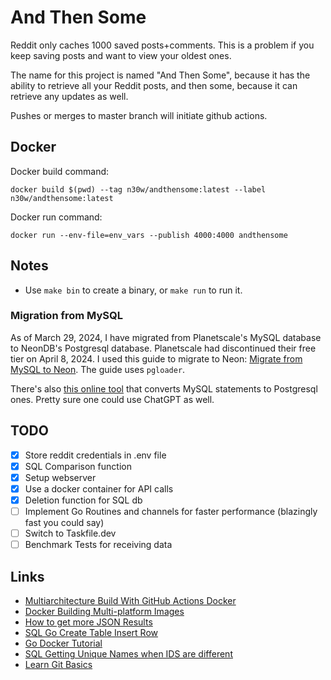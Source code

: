 # And Then Some

Reddit only caches 1000 saved posts+comments. This is a problem if you keep saving posts and want to view your oldest ones.

The name for this project is named "And Then Some", because it has the ability to retrieve all your Reddit posts, and then some, because it can retrieve any updates as well.

Pushes or merges to master branch will initiate github actions.

## Docker

Docker build command:

```docker build $(pwd) --tag n30w/andthensome:latest --label n30w/andthensome:latest```

Docker run command:

```docker run --env-file=env_vars --publish 4000:4000 andthensome```

## Notes

- Use ```make bin``` to create a binary, or ```make run``` to run it.

### Migration from MySQL

As of March 29, 2024, I have migrated from Planetscale's MySQL database to NeonDB's Postgresql database. Planetscale had discontinued their free tier on April 8, 2024. I used this guide to migrate to Neon: [Migrate from MySQL to Neon](https://neon.tech/docs/import/migrate-mysql). The guide uses ```pgloader```.

There's also [this online tool](https://www.sqlines.com/online) that converts MySQL statements to Postgresql ones. Pretty sure one could use ChatGPT as well.

## TODO

- [x] Store reddit credentials in .env file
- [x] SQL Comparison function
- [x] Setup webserver
- [x] Use a docker container for API calls
- [x] Deletion function for SQL db
- [ ] Implement Go Routines and channels for faster performance (blazingly fast you could say)
- [ ] Switch to Taskfile.dev
- [ ] Benchmark Tests for receiving data

## Links

- [Multiarchitecture Build With GitHub Actions Docker](https://dev.to/cloudx/multi-arch-docker-images-the-easy-way-with-github-actions-4k54)
- [Docker Building Multi-platform Images](https://docs.docker.com/build/building/multi-platform/)
- [How to get more JSON Results](https://old.reddit.com/r/redditdev/comments/d7egb/how_to_get_more_json_results_i_get_only_30/)
- [SQL Go Create Table Insert Row](https://golangbot.com/mysql-create-table-insert-row/)
- [Go Docker Tutorial](https://tutorialedge.net/golang/go-docker-tutorial/)
- [SQL Getting Unique Names when IDS are different](https://dba.stackexchange.com/questions/19511/getting-unique-names-when-the-ids-are-different-distinct)
- [Learn Git Basics](https://nulab.com/learn/software-development/git-tutorial/git-basics/#undoing-changes)
